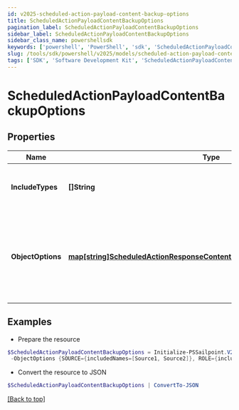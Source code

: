 ```yaml
---
id: v2025-scheduled-action-payload-content-backup-options
title: ScheduledActionPayloadContentBackupOptions
pagination_label: ScheduledActionPayloadContentBackupOptions
sidebar_label: ScheduledActionPayloadContentBackupOptions
sidebar_class_name: powershellsdk
keywords: ['powershell', 'PowerShell', 'sdk', 'ScheduledActionPayloadContentBackupOptions', 'V2025ScheduledActionPayloadContentBackupOptions'] 
slug: /tools/sdk/powershell/v2025/models/scheduled-action-payload-content-backup-options
tags: ['SDK', 'Software Development Kit', 'ScheduledActionPayloadContentBackupOptions', 'V2025ScheduledActionPayloadContentBackupOptions']
---
```



# ScheduledActionPayloadContentBackupOptions

## Properties

Name | Type | Description | Notes
------------ | ------------- | ------------- | -------------
**IncludeTypes** | **[]String** | Object types that are to be included in the backup. | [optional] 
**ObjectOptions** | [**map[string]ScheduledActionResponseContentBackupOptionsObjectOptionsValue**](scheduled-action-response-content-backup-options-object-options-value) | Map of objectType string to the options to be passed to the target service for that objectType. | [optional] 

## Examples

- Prepare the resource
```powershell
$ScheduledActionPayloadContentBackupOptions = Initialize-PSSailpoint.V2025ScheduledActionPayloadContentBackupOptions  -IncludeTypes [ROLE, IDENTITY_PROFILE] `
 -ObjectOptions {SOURCE={includedNames=[Source1, Source2]}, ROLE={includedNames=[Admin Role, User Role]}}
```

- Convert the resource to JSON
```powershell
$ScheduledActionPayloadContentBackupOptions | ConvertTo-JSON
```


[[Back to top]](#) 


